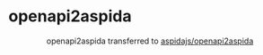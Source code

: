 # openapi2aspida

<p align="center">openapi2aspida transferred to <a href="https://github.com/aspidajs/openapi2aspida">aspidajs/openapi2aspida</a></p>
